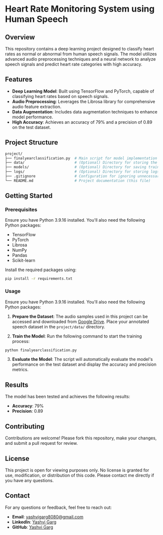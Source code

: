 # Heart Rate Monitoring System using Human Speech

## Overview

This repository contains a deep learning project designed to classify heart rates as normal or abnormal from human speech signals. The model utilizes advanced audio preprocessing techniques and a neural network to analyze speech signals and predict heart rate categories with high accuracy.

## Features

- **Deep Learning Model**: Built using TensorFlow and PyTorch, capable of classifying heart rates based on speech signals.
- **Audio Preprocessing**: Leverages the Librosa library for comprehensive audio feature extraction.
- **Data Augmentation**: Includes data augmentation techniques to enhance model performance.
- **High Accuracy**: Achieves an accuracy of 79% and a precision of 0.89 on the test dataset.

## Project Structure

```bash
project/
├── finalyearclassification.py  # Main script for model implementation
├── data/                       # (Optional) Directory for storing the dataset
├── models/                     # (Optional) Directory for saving trained models
├── logs/                       # (Optional) Directory for storing logs
├── .gitignore                  # Configuration for ignoring unnecessary files
└── README.md                   # Project documentation (this file)
```

## Getting Started

### Prerequisites

Ensure you have Python 3.9.16 installed. You'll also need the following Python packages:

- TensorFlow
- PyTorch
- Librosa
- NumPy
- Pandas
- Scikit-learn

Install the required packages using:

```bash
pip install -r requirements.txt
```

### Usage

Ensure you have Python 3.9.16 installed. You'll also need the following Python packages:

1. **Prepare the Dataset**: The audio samples used in this project can be accessed and downloaded from [Google Drive](https://drive.google.com/drive/folders/19tc65jlCDst04DHeCmG3SAtVSIXoeHVW?usp=sharing). Place your annotated speech dataset in the `project/data/` directory.

2. **Train the Model**: Run the following command to start the training process:
```bash
python finalyearclassification.py
```
3. **Evaluate the Model**: The script will automatically evaluate the model's performance on the test dataset and display the accuracy and precision metrics.

## Results

The model has been tested and achieves the following results:

- **Accuracy**: 79%
- **Precision**: 0.89

## Contributing

Contributions are welcome! Please fork this repository, make your changes, and submit a pull request for review.

## License

This project is open for viewing purposes only. No license is granted for use, modification, or distribution of this code. Please contact me directly if you have any questions.

## Contact

For any questions or feedback, feel free to reach out:

- **Email**: [yashvigarg8080@gmail.com](mailto:yashvigarg8080@gmail.com)
- **LinkedIn**: [Yashvi Garg](https://www.linkedin.com/in/yashvigarg)
- **GitHub**: [Yashvi Garg](https://github.com/YashviGarg)

